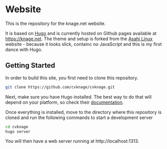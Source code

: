 # Website

This is the repository for the knage.net website.

It is based on [Hugo](https://gohugo.io) and is currently hosted on Github pages available at https://knage.net.
The theme and setup is forked from the [Asahi Linux](https://github.com/AsahiLinux/AsahiLinux.github.io) website - because it looks slick, containc no JavaScript and this is my first dance with Hugo.

## Getting Started

In order to build this site, you first need to clone this repository.

```bash
git clone https://github.com/cvknage/cvknage.git
```

Next, make sure you have Hugo installed. The best way to do that will depend on your platform, so check their [documentation](https://gohugo.io/getting-started/installing/).

Once everything is installed, move to the directory where this repository is cloned and run the following commands to start a development server

```bash
cd cvknage
hugo server
```

You will then have a web server running at http://localhost:1313.
